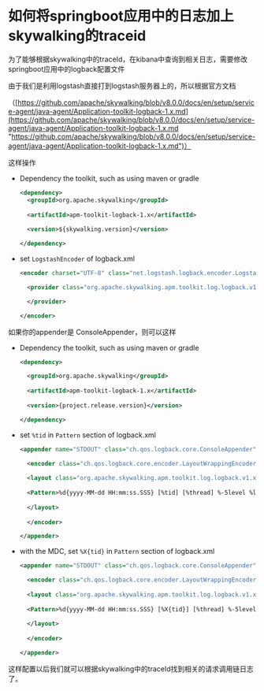 # 如何将springboot应用中的日志加上skywalking的traceid

为了能够根据skywalking中的traceId，在kibana中查询到相关日志，需要修改springboot应用中的logback配置文件

由于我们是利用logstash直接打到logstash服务器上的，所以根据官方文档

（[https://github.com/apache/skywalking/blob/v8.0.0/docs/en/setup/service-agent/java-agent/Application-toolkit-logback-1.x.md](https://github.com/apache/skywalking/blob/v8.0.0/docs/en/setup/service-agent/java-agent/Application-toolkit-logback-1.x.md "https://github.com/apache/skywalking/blob/v8.0.0/docs/en/setup/service-agent/java-agent/Application-toolkit-logback-1.x.md")）

这样操作

*   Dependency the toolkit, such as using maven or gradle

    ```xml
    <dependency>
      <groupId>org.apache.skywalking</groupId>
      
      <artifactId>apm-toolkit-logback-1.x</artifactId>
      
      <version>${skywalking.version}</version>

    </dependency>
    ```

*   set `LogstashEncoder` of logback.xml

    ```xml
    <encoder charset="UTF-8" class="net.logstash.logback.encoder.LogstashEncoder">

      <provider class="org.apache.skywalking.apm.toolkit.log.logback.v1.x.logstash.TraceIdJsonProvider">

      </provider>

    </encoder>
    ```

如果你的appender是 ConsoleAppender，则可以这样

*   Dependency the toolkit, such as using maven or gradle

    ```xml
    <dependency>

      <groupId>org.apache.skywalking</groupId>
      
      <artifactId>apm-toolkit-logback-1.x</artifactId>
      
      <version>{project.release.version}</version>

    </dependency>
    ```

*   set `%tid` in `Pattern` section of logback.xml

    ```xml
    <appender name="STDOUT" class="ch.qos.logback.core.ConsoleAppender">

      <encoder class="ch.qos.logback.core.encoder.LayoutWrappingEncoder">
      
      <layout class="org.apache.skywalking.apm.toolkit.log.logback.v1.x.TraceIdPatternLogbackLayout">
      
      <Pattern>%d{yyyy-MM-dd HH:mm:ss.SSS} [%tid] [%thread] %-5level %logger{36} -%msg%n</Pattern>
      
      </layout>
      
      </encoder>

    </appender>
    ```

*   with the MDC, set `%X{tid}` in `Pattern` section of logback.xml

    ```xml
    <appender name="STDOUT" class="ch.qos.logback.core.ConsoleAppender">

      <encoder class="ch.qos.logback.core.encoder.LayoutWrappingEncoder">
      
      <layout class="org.apache.skywalking.apm.toolkit.log.logback.v1.x.mdc.TraceIdMDCPatternLogbackLayout">
      
      <Pattern>%d{yyyy-MM-dd HH:mm:ss.SSS} [%X{tid}] [%thread] %-5level %logger{36} -%msg%n</Pattern>
      
      </layout>
      
      </encoder>

    </appender>
    ```

这样配置以后我们就可以根据skywalking中的traceId找到相关的请求调用链日志了。
